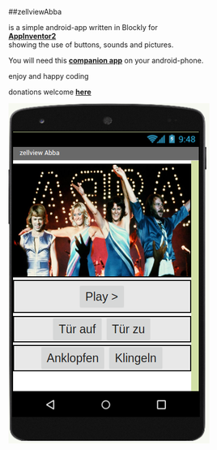 ##zellviewAbba

is a simple android-app written in Blockly for<br>
**[AppInventor2](http://ai2.appinventor.mit.edu)**<br>
showing the use of buttons, sounds and pictures.

You will need this **[companion app](https://play.google.com/store/apps/details?id=edu.mit.appinventor.aicompanion3&hl=de)** on your android-phone.

enjoy and happy coding

donations welcome **[here](https://www.paypal.com/cgi-bin/webscr?cmd=_s-xclick&hosted_button_id=Z3HWZPMEKBVVU&source=url)**

![](Rsrc/abba1.png)

